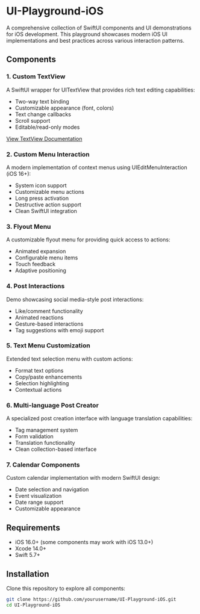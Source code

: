 # UI-Playground-iOS

A comprehensive collection of SwiftUI components and UI demonstrations for iOS development. This playground showcases modern iOS UI implementations and best practices across various interaction patterns.

## Components

### 1. Custom TextView

A SwiftUI wrapper for UITextView that provides rich text editing capabilities:

- Two-way text binding
- Customizable appearance (font, colors)
- Text change callbacks
- Scroll support
- Editable/read-only modes

[View TextView Documentation](./UITextViewDemo/README.md)

### 2. Custom Menu Interaction

A modern implementation of context menus using UIEditMenuInteraction (iOS 16+):

- System icon support
- Customizable menu actions
- Long press activation
- Destructive action support
- Clean SwiftUI integration

### 3. Flyout Menu

A customizable flyout menu for providing quick access to actions:

- Animated expansion
- Configurable menu items
- Touch feedback
- Adaptive positioning

### 4. Post Interactions

Demo showcasing social media-style post interactions:

- Like/comment functionality
- Animated reactions
- Gesture-based interactions
- Tag suggestions with emoji support

### 5. Text Menu Customization

Extended text selection menu with custom actions:

- Format text options
- Copy/paste enhancements
- Selection highlighting
- Contextual actions

### 6. Multi-language Post Creator

A specialized post creation interface with language translation capabilities:

- Tag management system
- Form validation
- Translation functionality
- Clean collection-based interface

### 7. Calendar Components

Custom calendar implementation with modern SwiftUI design:

- Date selection and navigation
- Event visualization
- Date range support
- Customizable appearance

## Requirements

- iOS 16.0+ (some components may work with iOS 13.0+)
- Xcode 14.0+
- Swift 5.7+

## Installation

Clone this repository to explore all components:

```bash
git clone https://github.com/yourusername/UI-Playground-iOS.git
cd UI-Playground-iOS